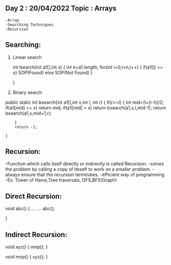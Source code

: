 Day 2 :  20/04/2022
Topic : Arrays
---------------------------------------------	
	-Array
	-Searching Techniques
	-Recursion
	
Searching:
-----------
1. Linear search


	int lsearch(int a1[],int x)
	{
		int n=a1.length;
		for(int i=0;i<n;i++)
		{
			if(a1[i] == x)
				SOP(Found)
			else
				SOP(Not Found)
		}
		
	
	
	}
2. Binary search

public static int bsearch(int a1[],int x,int l, int r)
	{
		if(r>=l)
		{
				int mid=(l+(r-l))/2;
				if(a1[mid] == x)
						return mid;
				if(a1[mid] > x)
					return bsearch(a1,x,l,mid-1);
				return bsearch(a1,x,mid+1,r);
					
		}
		return -1;
			
	}

Recursion:
-----------
-Function which calls itself 
directly or indirectly is called Recursion.
-solves the problem by calling 
a copy of iteself to work on a smaller problem.
-always ensure that the recursion terminates.
-efficient way of programming.
-Ex: Tower of Hanoi,Tree traversals, DFS,BFS(Graph)

Direct Recursion:
------------------
void abc()
{
	...
	....
	abc();

}

Indirect Recursion:
--------------------
void xyz()
{
	mnp();
}

void mnp()
{
	xyz();
}

